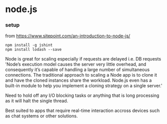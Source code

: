 # node.js

### setup

from https://www.sitepoint.com/an-introduction-to-node-js/

```
npm install -g jshint
npm install lodash --save
```

Node is great for scaling especially if requests are delayed i.e. DB requests
'Node’s execution model causes the server very little overhead, and consequently it’s capable of handling a large number of simultaneous connections. The traditional approach to scaling a Node app is to clone it and have the cloned instances share the workload. Node.js even has a built-in module to help you implement a cloning strategy on a single server.'

Need to hold off any I/O blocking tasks or anything that is long processing as it will halt the single thread.


Best suited to apps that require real-time interaction accross devices such as chat systems or other solutions.
